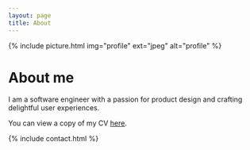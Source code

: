 ```yaml
---
layout: page
title: About
---
```


{% include picture.html img="profile" ext="jpeg" alt="profile" %}

# About me

I am a software engineer with a passion for product design and crafting delightful user experiences.

You can view a copy of my CV [here]({{site.files.cv}}).

{% include contact.html %}